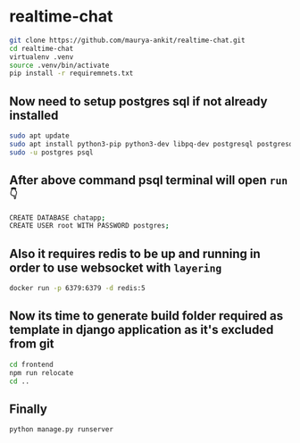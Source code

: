 # realtime-chat

```sh
git clone https://github.com/maurya-ankit/realtime-chat.git
cd realtime-chat
virtualenv .venv
source .venv/bin/activate
pip install -r requiremnets.txt
```
## Now need to setup postgres sql if not already installed
```sh
sudo apt update
sudo apt install python3-pip python3-dev libpq-dev postgresql postgresql-contrib nginx curl
sudo -u postgres psql
```
## After above command psql terminal will open `run 👇`
```sh
CREATE DATABASE chatapp;
CREATE USER root WITH PASSWORD postgres;

```
## Also it requires redis to be up and running in order to use websocket with `layering`
```sh
docker run -p 6379:6379 -d redis:5
```
## Now its time to generate build folder required as template in django application as it's excluded from git
```sh
cd frontend
npm run relocate
cd ..
```
## Finally
```sh
python manage.py runserver
```
